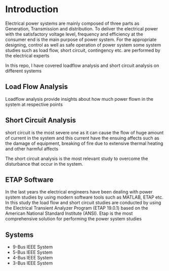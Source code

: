 # Introduction

Electrical power systems are mainly composed of three parts as Generation, Transmission and distribution. To deliver the electrical power with the satisfactory voltage level, frequency and efficiency at the consumer end is the main purpose of power system.  For the appropriate designing, control as well as safe operation of power system some system studies such as load flow, short circuit, contingency etc. are performed by the electrical experts 

In this repo, I have covered loadflow analysis and short circuit analysis on different systems

## Load Flow Analysis

Loadflow analysis provide insights about how much power flown in the system at respective points

## Short Circuit Analysis

short circuit is the most severe one as it can cause the flow of huge amount of current in the system and this current have the ensuing affects such as the damage of equipment, breaking of fire due to extensive thermal heating and other harmful affects

The short circuit analysis is the most relevant study to overcome the disturbance that occur in the system. 

## ETAP Software

In the last years the electrical engineers have been dealing with power system studies by using modern software tools such as MATLAB, ETAP etc. In this study the load flow and short circuit studies are conducted by using the Electrical Transient Analyzer Program (ETAP 19.0.1) based 
on the American National Standard Institute (ANSI). Etap is the most comprehensive solution for performing the power system studies

## Systems

* 9-Bus IEEE System
* 5-Bus IEEE System
* 4-Bus IEEE System
* 3-Bus IEEE System
